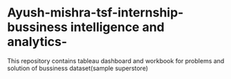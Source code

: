 # Ayush-mishra-tsf-internship-bussiness intelligence and analytics-
This repository contains tableau dashboard and workbook for  problems and solution of bussiness dataset(sample superstore)
